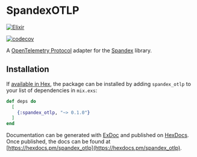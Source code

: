 # SpandexOTLP

[![Elixir](https://github.com/JohnDoneth/spandex_otlp/actions/workflows/elixir.yaml/badge.svg)](https://github.com/JohnDoneth/spandex_otlp/actions/workflows/elixir.yaml)

[![codecov](https://codecov.io/gh/JohnDoneth/spandex_otlp/branch/main/graph/badge.svg?token=7Q67PHA3MW)](https://codecov.io/gh/JohnDoneth/spandex_otlp)

A [OpenTelemetry Protocol](https://github.com/open-telemetry/opentelemetry-specification/blob/main/specification/protocol/README.md) adapter for the [Spandex](https://github.com/spandex-project/spandex) library.

## Installation

If [available in Hex](https://hex.pm/docs/publish), the package can be installed
by adding `spandex_otlp` to your list of dependencies in `mix.exs`:

```elixir
def deps do
  [
    {:spandex_otlp, "~> 0.1.0"}
  ]
end
```

Documentation can be generated with [ExDoc](https://github.com/elixir-lang/ex_doc)
and published on [HexDocs](https://hexdocs.pm). Once published, the docs can
be found at [https://hexdocs.pm/spandex_otlp](https://hexdocs.pm/spandex_otlp).

